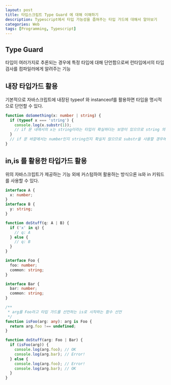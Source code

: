 ```yaml
---
layout: post
title: 타입스크립트 Type Guard 에 대해 이해하기
description: Typescript에서 타입 가능성을 좁혀주는 타입 가드에 대해서 알아보기
categories: Web
tags: [Programming, Typescript]
---
```


## Type Guard

타입이 여러가지로 추론되는 경우에 특정 타입에 대해 단언함으로써
런타임에서의 타입 검사를 컴파일러에게 알려주는 기능

## 내장 타입가드 활용

기본적으로 자바스크립트에 내장된 typeof 와 instanceof를 활용하면 타입을 명시적으로 단언할 수 있다.

```ts
function doSomething(x: number | string) {
  if (typeof x === 'string') {
    console.log(x.substr(1));
    // if 문 내에서의 x는 string이라는 타입이 확실하다는 보장이 있으므로 string 의 substr 함수도 바로 나타낼 수 있게 된다.
  }
  // if 문 바깥에서는 number인지 string인지 확실치 않으므로 substr을 사용할 경우에 타입스크립트 오류가 발생한다.
}
```

## in,is 를 활용한 타입가드 활용

위의 자바스크립트가 제공하는 기능 외에 커스텀하여 활용하는 방식으론 is와 in 키워드를 사용할 수 있다.

```ts
interface A {
  x: number;
}
interface B {
  y: string;
}

function doStuff(q: A | B) {
  if ('x' in q) {
    // q: A
  } else {
    // q: B
  }
}
```

```ts
interface Foo {
  foo: number;
  common: string;
}

interface Bar {
  bar: number;
  common: string;
}

/**
 * arg를 Foo라고 타입 가드를 선언하는 is로 시작하는 함수 선언
 */
function isFoo(arg: any): arg is Foo {
  return arg.foo !== undefined;
}

function doStuff(arg: Foo | Bar) {
  if (isFoo(arg)) {
    console.log(arg.foo); // OK
    console.log(arg.bar); // Error!
  } else {
    console.log(arg.foo); // Error!
    console.log(arg.bar); // OK
  }
}
```
